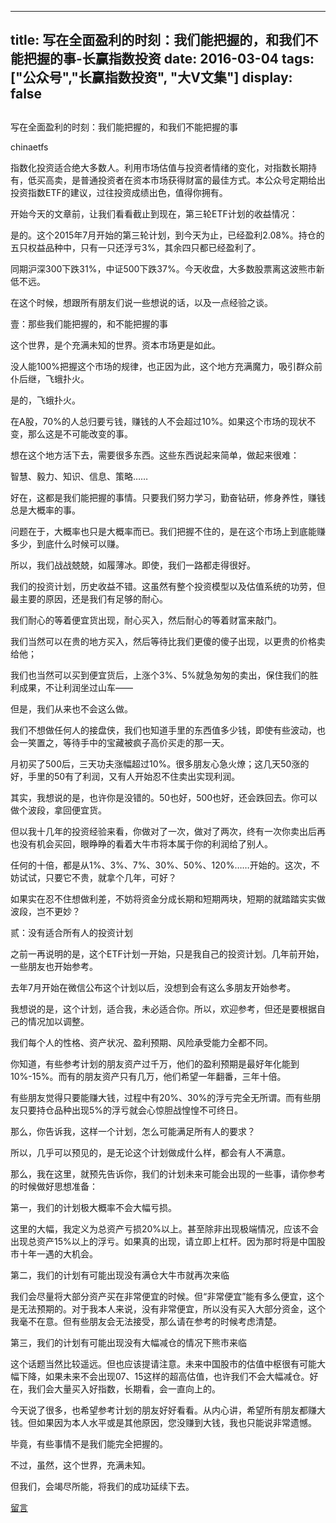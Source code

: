 
---
title:  写在全面盈利的时刻：我们能把握的，和我们不能把握的事-长赢指数投资
date: 2016-03-04
tags: ["公众号","长赢指数投资", "大V文集"]
display: false
---


## 



写在全面盈利的时刻：我们能把握的，和我们不能把握的事




chinaetfs




指数化投资适合绝大多数人。利用市场估值与投资者情绪的变化，对指数长期持有，低买高卖，是普通投资者在资本市场获得财富的最佳方式。本公众号定期给出投资指数ETF的建议，过往投资成绩出色，值得你拥有。


开始今天的文章前，让我们看看截止到现在，第三轮ETF计划的收益情况：





是的。这个2015年7月开始的第三轮计划，到今天为止，已经盈利2.08%。持仓的五只权益品种中，只有一只还浮亏3%，其余四只都已经盈利了。



同期沪深300下跌31%，中证500下跌37%。今天收盘，大多数股票离这波熊市新低不远。





在这个时候，想跟所有朋友们说一些想说的话，以及一点经验之谈。



壹：那些我们能把握的，和不能把握的事



这个世界，是个充满未知的世界。资本市场更是如此。



没人能100%把握这个市场的规律，也正因为此，这个地方充满魔力，吸引群众前仆后继，飞蛾扑火。



是的，飞蛾扑火。



在A股，70%的人总归要亏钱，赚钱的人不会超过10%。如果这个市场的现状不变，那么这是不可能改变的事。



想在这个地方活下去，需要很多东西。这些东西说起来简单，做起来很难：



智慧、毅力、知识、信息、策略……



好在，这都是我们能把握的事情。只要我们努力学习，勤奋钻研，修身养性，赚钱总是大概率的事。



问题在于，大概率也只是大概率而已。我们把握不住的，是在这个市场上到底能赚多少，到底什么时候可以赚。



所以，我们战战兢兢，如履薄冰。即使，我们一路都走得很好。



我们的投资计划，历史收益不错。这虽然有整个投资模型以及估值系统的功劳，但最主要的原因，还是我们有足够的耐心。



我们耐心的等着便宜货出现，耐心买入，然后耐心的等着财富来敲门。



我们当然可以在贵的地方买入，然后等待比我们更傻的傻子出现，以更贵的价格卖给他；



我们也当然可以买到便宜货后，上涨个3%、5%就急匆匆的卖出，保住我们的胜利成果，不让利润坐过山车——



但是，我们从来也不会这么做。



我们不想做任何人的接盘侠，我们也知道手里的东西值多少钱，即使有些波动，也会一笑置之，等待手中的宝藏被疯子高价买走的那一天。



月初买了500后，三天功夫涨幅超过10%。很多朋友心急火燎；这几天50涨的好，手里的50有了利润，又有人开始忍不住卖出实现利润。



其实，我想说的是，也许你是没错的。50也好，500也好，还会跌回去。你可以做个波段，拿回便宜货。



但以我十几年的投资经验来看，你做对了一次，做对了两次，终有一次你卖出后再也没有机会买回，眼睁睁的看着大牛市将本属于你的利润给了别人。



任何的十倍，都是从1%、3%、7%、30%、50%、120%……开始的。这次，不妨试试，只要它不贵，就拿个几年，可好？



如果实在忍不住想做利差，不妨将资金分成长期和短期两块，短期的就踏踏实实做波段，岂不更妙？



贰：没有适合所有人的投资计划



之前一再说明的是，这个ETF计划一开始，只是我自己的投资计划。几年前开始，一些朋友也开始参考。



去年7月开始在微信公布这个计划以后，没想到会有这么多朋友开始参考。



我想说的是，这个计划，适合我，未必适合你。所以，欢迎参考，但还是要根据自己的情况加以调整。



我们每个人的性格、资产状况、盈利预期、风险承受能力全都不同。



你知道，有些参考计划的朋友资产过千万，他们的盈利预期是最好年化能到10%-15%。而有的朋友资产只有几万，他们希望一年翻番，三年十倍。



有些朋友觉得只要能赚大钱，过程中有20%、30%的浮亏完全无所谓。而有些朋友只要持仓品种出现5%的浮亏就会心惊胆战惶惶不可终日。



那么，你告诉我，这样一个计划，怎么可能满足所有人的要求？



所以，几乎可以预见的，是无论这个计划做成什么样，都会有人不满意。



那么，我在这里，就预先告诉你，我们的计划未来可能会出现的一些事，请你参考的时候做好思想准备：



第一，我们的计划极大概率不会大幅亏损。



这里的大幅，我定义为总资产亏损20%以上。甚至除非出现极端情况，应该不会出现总资产15%以上的浮亏。如果真的出现，请立即上杠杆。因为那时将是中国股市十年一遇的大机会。



第二，我们的计划有可能出现没有满仓大牛市就再次来临



我们会尽量将大部分资产买在非常便宜的时候。但“非常便宜”能有多么便宜，这个是无法预期的。对于我本人来说，没有非常便宜，所以没有买入大部分资金，这个我毫不在意。但有些朋友会无法接受，那么请在参考的时候考虑清楚。



第三，我们的计划有可能出现没有大幅减仓的情况下熊市来临



这个话题当然比较遥远。但也应该提请注意。未来中国股市的估值中枢很有可能大幅下降，如果未来不会出现07、15这样的超高估值，也许我们不会大幅减仓。好在，我们会大量买入好指数，长期看，会一直向上的。





今天说了很多，也希望参考计划的朋友好好看看。从内心讲，希望所有朋友都赚大钱。但如果因为本人水平或是其他原因，您没赚到大钱，我也只能说非常遗憾。



毕竟，有些事情不是我们能完全把握的。



不过，虽然，这个世界，充满未知。



但我们，会竭尽所能，将我们的成功延续下去。





















[留言](javascript:;)


